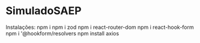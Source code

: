 # SimuladoSAEP

Instalações: npm i 
npm i zod
npm i react-router-dom
npm i react-hook-form
npm i '@hookform/resolvers
npm install axios